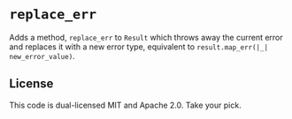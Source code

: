 # `replace_err`

Adds a method, `replace_err` to `Result` which throws away the current error and
replaces it with a new error type, equivalent to `result.map_err(|_| new_error_value)`.

## License

This code is dual-licensed MIT and Apache 2.0. Take your pick.


